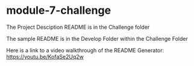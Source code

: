 # module-7-challenge

The Project Desciption README is in the Challenge folder 

The sample README is in the Develop Folder within the Challenge Folder

Here is a link to a video walkthrough of the README Generator: https://youtu.be/KofaSe2Uq2w